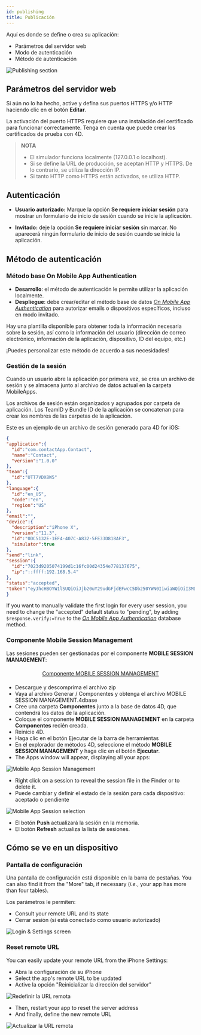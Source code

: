 ```yaml
---
id: publishing
title: Publicación
---
```


Aquí es donde se define o crea su aplicación:

* Parámetros del servidor web
* Modo de autenticación
* Método de autenticación

![Publishing section](assets/en/project-editor/Publishing-section-4D-for-iOS.png)

## Parámetros del servidor web

Si aún no lo ha hecho, active y defina sus puertos HTTPS y/o HTTP haciendo clic en el botón **Editar**.

La activación del puerto HTTPS requiere que una instalación del certificado para funcionar correctamente. Tenga en cuenta que puede crear los certificados de prueba con 4D.

> **NOTA**
> 
> * El simulador funciona localmente (127.0.0.1 o localhost).
> * Si se define la URL de producción, se aceptan HTTP y HTTPS. De lo contrario, se utiliza la dirección IP.
> * Si tanto HTTP como HTTPS están activados, se utiliza HTTP.


## Autenticación

* **Usuario autorizado:** Marque la opción **Se requiere iniciar sesión** para mostrar un formulario de inicio de sesión cuando se inicie la aplicación.

* **Invitado:** deje la opción **Se requiere iniciar sesión** sin marcar. No aparecerá ningún formulario de inicio de sesión cuando se inicie la aplicación.

## Método de autenticación

### Método base On Mobile App Authentication

* **Desarrollo**: el método de autenticación le permite utilizar la aplicación localmente.
* **Despliegue**: debe crear/editar el método base de datos [*On Mobile App Authentication*](https://doc.4d.com/4Dv17R3/4D/17-R3/On-Mobile-App-Authentication-database-method.301-3906587.en.html) para autorizar emails o dispositivos específicos, incluso en modo invitado.

Hay una plantilla disponible para obtener toda la información necesaria sobre la sesión, así como la información del usuario (dirección de correo electrónico, información de la aplicación, dispositivo, ID del equipo, etc.)

¡Puedes personalizar este método de acuerdo a sus necesidades!

### Gestión de la sesión

Cuando un usuario abre la aplicación por primera vez, se crea un archivo de sesión y se almacena junto al archivo de datos actual en la carpeta MobileApps.

Los archivos de sesión están organizados y agrupados por carpeta de aplicación. Los TeamID y Bundle ID de la aplicación se concatenan para crear los nombres de las carpetas de la aplicación.

Este es un ejemplo de un archivo de sesión generado para 4D for iOS:

```json
{
"application":{
  "id":"com.contactApp.Contact",
  "name":"Contact",
  "version":"1.0.0"
},
"team":{
  "id":"UTT7VDX8W5"
},
"language":{
  "id":"en_US",
  "code":"en",
  "region":"US"
},
"email":"",
"device":{
  "description":"iPhone X",
  "version":"11.3",
  "id":"0DC5132E-1EF4-407C-A832-5FE33D818AF3",
  "simulator":true
},
"send":"link",
"session":{
  "id":"7023d9205074199d1c16fc00d24354e778137675",
  "ip":"::ffff:192.168.5.4"
},
"status":"accepted",
"token":"eyJhcHBOYW1lSUQiOiJjb20uY29udGFjdEFwcC5Db250YWN0IiwiaWQiOiI3MDIzZDkyMDUwNzQxOTlkMWMxNmZjMDBkMjQzNTRlNzc4MTM3Njc1IiwidGVhbUlEIjoiVVRUN1ZEWDhXNSJ9"
}

```

If you want to manually validate the first login for every user session, you need to change the "accepted" default status to "pending", by adding `$response.verify:=True` to the [*On Mobile App Authentication*](https://doc.4d.com/4Dv17R3/4D/17-R3/On-Mobile-App-Authentication-database-method.301-3906587.en.html) database method.


### Componente Mobile Session Management

Las sesiones pueden ser gestionadas por el componente **MOBILE SESSION MANAGEMENT**:

<div markdown="1" style="text-align: center; margin-top: 20px; margin-bottom: 20px">
<a class="button"
href="https://github.com/4d/Mobile-Session-Management/releases/latest">Componente MOBILE SESSION MANAGEMENT</a>
</div>

* Descargue y descomprima el archivo zip
* Vaya al archivo Generar / Componentes y obtenga el archivo MOBILE SESSION MANAGEMENT.4dbase
* Cree una carpeta **Componentes** junto a la base de datos 4D, que contendrá los datos de la aplicación.
* Coloque el componente **MOBILE SESSION MANAGEMENT** en la carpeta **Componentes** recién creada.
* Reinicie 4D.
* Haga clic en el botón Ejecutar de la barra de herramientas
* En el explorador de métodos 4D, seleccione el método **MOBILE SESSION MANAGEMENT** y haga clic en el botón **Ejecutar**.
* The Apps window will appear, displaying all your apps:

![Mobile App Session Management](assets/en/session-management/Mobile-App-Session-Management.png)

* Right click on a session to reveal the session file in the Finder or to delete it.
* Puede cambiar y definir el estado de la sesión para cada dispositivo: aceptado o pendiente

![Mobile App Session selection](assets/en/session-management/Mobile-App-Session-Management-selected.png)

* El botón **Push** actualizará la sesión en la memoria.
* El botón **Refresh** actualiza la lista de sesiones.

## Cómo se ve en un dispositivo

### Pantalla de configuración

Una pantalla de configuración está disponible en la barra de pestañas. You can also find it from the "More" tab, if necessary (*i.e.*, your app has more than four tables).

Los parámetros le permiten:

* Consult your remote URL and its state
* Cerrar sesión (si está conectado como usuario autorizado)

![Login & Settings screen](assets/en/project-editor/Login-Settings-screen-Publishing-section-4D-for-iOS.png)


### Reset remote URL

You can easily update your remote URL from the iPhone Settings:

* Abra la configuración de su iPhone
* Select the app's remote URL to be updated
* Active la opción "Reinicializar la dirección del servidor"

![Redefinir la URL remota](assets/en/project-editor/Reset-remote-url.png)

* Then, restart your app to reset the server address
* And finally, define the new remote URL

![Actualizar la URL remota](assets/en/project-editor/Update-remote-url.png)
